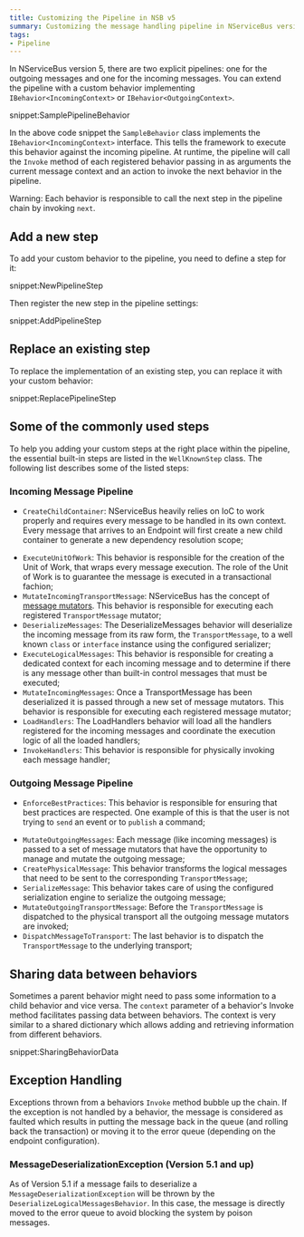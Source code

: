 ```yaml
---
title: Customizing the Pipeline in NSB v5
summary: Customizing the message handling pipeline in NServiceBus version 5.
tags:
- Pipeline
---
```


In NServiceBus version 5, there are two explicit pipelines: one for the outgoing messages and one for the incoming messages. You can extend the pipeline with a custom behavior implementing `IBehavior<IncomingContext>` or `IBehavior<OutgoingContext>`.

snippet:SamplePipelineBehavior

In the above code snippet the `SampleBehavior` class implements the `IBehavior<IncomingContext>` interface. This tells the framework to execute this behavior against the incoming pipeline. At runtime, the pipeline will call the `Invoke` method of each registered behavior passing in as arguments the current message context and an action to invoke the next behavior in the pipeline.

Warning: Each behavior is responsible to call the next step in the pipeline chain by invoking `next`.


## Add a new step

To add your custom behavior to the pipeline, you need to define a step for it:

snippet:NewPipelineStep

Then register the new step in the pipeline settings:

snippet:AddPipelineStep


## Replace an existing step

To replace the implementation of an existing step, you can replace it with your custom behavior:

snippet:ReplacePipelineStep


## Some of the commonly used steps

To help you adding your custom steps at the right place within the pipeline, the essential built-in steps are listed in the `WellKnownStep` class. The following list describes some of the listed steps:


### Incoming Message Pipeline

- `CreateChildContainer`: NServiceBus heavily relies on IoC to work properly and requires every message to be handled in its own context. Every message that arrives to an Endpoint will first create a new child container to generate a new dependency resolution scope;
* `ExecuteUnitOfWork`: This behavior is responsible for the creation of the Unit of Work, that wraps every message execution. The role of the Unit of Work is to guarantee the message is executed in a transactional fachion;
* `MutateIncomingTransportMessage`: NServiceBus has the concept of [message mutators](/nservicebus/pipeline/message-mutators.md). This behavior is responsible for executing each registered `TransportMessage` mutator;
* `DeserializeMessages`: The DeserializeMessages behavior will deserialize the incoming message from its raw form, the `TransportMessage`, to a well known `class` or `interface` instance using the configured serializer;
* `ExecuteLogicalMessages`: This behavior is responsible for creating a dedicated context for each incoming message and to determine if there is any message other than built-in control messages that must be executed;
* `MutateIncomingMessages`: Once a TransportMessage has been deserialized it is passed through a new set of message mutators. This behavior is responsible for executing each registered message mutator;
* `LoadHandlers`: The LoadHandlers behavior will load all the handlers registered for the incoming messages and coordinate the execution logic of all the loaded handlers;
* `InvokeHandlers`: This behavior is responsible for physically invoking each message handler;


### Outgoing Message Pipeline

- `EnforceBestPractices`: This behavior is responsible for ensuring that best practices are respected. One example of this is that the user is not trying to `send` an event or to `publish` a command;
* `MutateOutgoingMessages`: Each message (like incoming messages) is passed to a set of message mutators that have the opportunity to manage and mutate the outgoing message;
* `CreatePhysicalMessage`: This behavior transforms the logical messages that need to be sent to the corresponding `TransportMessage`;
* `SerializeMessage`: This behavior takes care of using the configured serialization engine to serialize the outgoing message;
* `MutateOutgoingTransportMessage`: Before the `TransportMessage` is dispatched to the physical transport all the outgoing message mutators are invoked;
* `DispatchMessageToTransport`: The last behavior is to dispatch the `TransportMessage` to the underlying transport;


## Sharing data between behaviors

Sometimes a parent behavior might need to pass some information to a child behavior and vice versa. The `context` parameter of a behavior's Invoke method facilitates  passing data between behaviors. The context is very similar to a shared dictionary which allows adding and retrieving information from different behaviors.

snippet:SharingBehaviorData


## Exception Handling

Exceptions thrown from a behaviors `Invoke` method bubble up the chain. If the exception is not handled by a behavior, the message is considered as faulted which results in putting the message back in the queue (and rolling back the transaction) or moving it to the error queue (depending on the endpoint configuration).

### MessageDeserializationException (Version 5.1 and up)

As of Version 5.1 if a message fails to deserialize a `MessageDeserializationException` will be thrown by the  `DeserializeLogicalMessagesBehavior`. In this case, the message is directly moved to the error queue to avoid blocking the system by poison messages.
